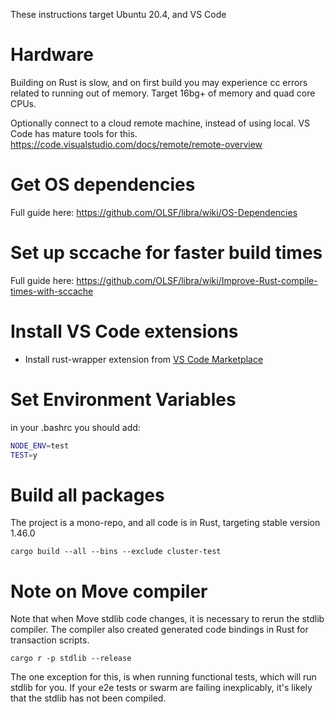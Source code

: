 These instructions target Ubuntu 20.4, and VS Code

# Hardware
Building on Rust is slow, and on first build you may experience cc errors related to running out of memory. Target 16bg+ of memory and quad core CPUs.

Optionally connect to a cloud remote machine, instead of using local. VS Code has mature tools for this. https://code.visualstudio.com/docs/remote/remote-overview

# Get OS dependencies
Full guide here: https://github.com/OLSF/libra/wiki/OS-Dependencies

# Set up sccache for faster build times
Full guide here: https://github.com/OLSF/libra/wiki/Improve-Rust-compile-times-with-sccache

# Install VS Code extensions
- Install rust-wrapper extension from [VS Code Marketplace](https://marketplace.visualstudio.com/items?itemName=matklad.rust-analyzer)

# Set Environment Variables
in your .bashrc you should add:
```bash
NODE_ENV=test
TEST=y
```

# Build all packages
The project is a mono-repo, and all code is in Rust, targeting stable version 1.46.0

`cargo build --all --bins --exclude cluster-test`

# Note on Move compiler
Note that when Move stdlib code changes, it is necessary to rerun the stdlib compiler. The compiler also created generated code bindings in Rust for transaction scripts.

`cargo r -p stdlib --release`

The one exception for this, is when running functional tests, which will run stdlib for you. If your e2e tests or swarm are failing inexplicably, it's likely that the stdlib has not been compiled.